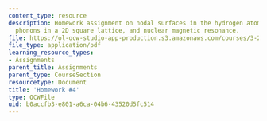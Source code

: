 ```yaml
---
content_type: resource
description: Homework assignment on nodal surfaces in the hydrogen atom, acoustic
  phonons in a 2D square lattice, and nuclear magnetic resonance.
file: https://ol-ocw-studio-app-production.s3.amazonaws.com/courses/3-23-electrical-optical-and-magnetic-properties-of-materials-fall-2007/b0accfb3e801a6ca04b643520d5fc514_ps4.pdf
file_type: application/pdf
learning_resource_types:
- Assignments
parent_title: Assignments
parent_type: CourseSection
resourcetype: Document
title: 'Homework #4'
type: OCWFile
uid: b0accfb3-e801-a6ca-04b6-43520d5fc514
---
```

